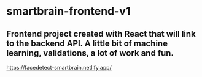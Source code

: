 # smartbrain-frontend-v1


## Frontend project created with React that will link to the backend API. A little bit of machine learning, validations, a lot of work and fun.

https://facedetect-smartbrain.netlify.app/

